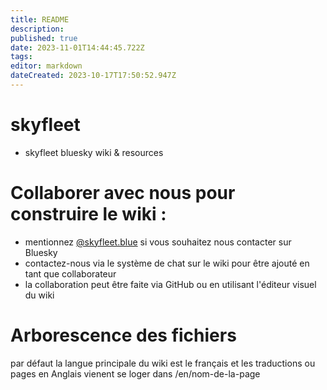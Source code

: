 ```yaml
---
title: README
description: 
published: true
date: 2023-11-01T14:44:45.722Z
tags: 
editor: markdown
dateCreated: 2023-10-17T17:50:52.947Z
---
```


# skyfleet
- skyfleet bluesky wiki & resources

# Collaborer avec nous pour construire le wiki : 

 - mentionnez [@skyfleet.blue](https://bsky.app/profile/skyfleet.blue) si vous souhaitez nous contacter sur Bluesky
 - contactez-nous via le système de chat sur le wiki pour être ajouté en tant que collaborateur
 - la collaboration peut être faite via GitHub ou en utilisant l'éditeur visuel du wiki


# Arborescence des fichiers

par défaut la langue principale du wiki est le français et les traductions ou pages en Anglais vienent se loger
dans /en/nom-de-la-page